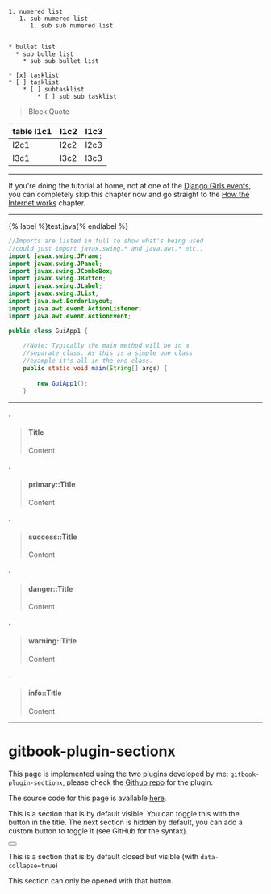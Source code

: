     1. numered list
       1. sub numered list
          1. sub sub numered list


    * bullet list
      * sub bulle list
        * sub sub bullet list

    * [x] tasklist
    * [ ] tasklist
        * [ ] subtasklist
            * [ ] sub sub tasklist

> Block
> Quote


| table l1c1 | l1c2 | l1c3 |
| :--- | :--- | :--- |
| l2c1 | l2c2 | l2c3 |
| l3c1 | l3c2 | l3c3 |

---
If you're doing the tutorial at home, not at one of the [Django Girls events](https://djangogirls.org/events/), you can completely skip this chapter now and go straight to the [How the Internet works](../how_the_internet_works/README.md) chapter.

---

{% label %}test.java{% endlabel %}
```java
//Imports are listed in full to show what's being used
//could just import javax.swing.* and java.awt.* etc..
import javax.swing.JFrame;
import javax.swing.JPanel;
import javax.swing.JComboBox;
import javax.swing.JButton;
import javax.swing.JLabel;
import javax.swing.JList;
import java.awt.BorderLayout;
import java.awt.event.ActionListener;
import java.awt.event.ActionEvent;

public class GuiApp1 {
    
    //Note: Typically the main method will be in a
    //separate class. As this is a simple one class
    //example it's all in the one class.
    public static void main(String[] args) {
        
        new GuiApp1();
    }
```

---
.
> #### Title
> Content

.
> #### primary::Title
> Content

.
> #### success::Title
> Content

.
> #### danger::Title
> Content

.
> #### warning::Title
> Content

.
> #### info::Title
> Content

___


gitbook-plugin-sectionx
===

<!--sec data-title="Introduction" data-id="intro" data-nopdf="true" ces-->
This page is implemented using the two plugins developed by me: ```gitbook-plugin-sectionx```, please check the [Github repo](https://github.com/ymcatar/gitbook-plugin-sectionx) for the plugin.

The source code for this page is available [here](https://raw.githubusercontent.com/ymcatar/gitbook-test/master/testing_sectionx.md).
<!--endsec-->

<!--sec data-title="Example 1" data-id="section1" ces-->
This is a section that is by default visible. You can toggle this with the button in the title. The next section is hidden by default, you can add a custom button to toggle it (see GitHub for the syntax).

<button class="section" target="section3" show="Show the next section" hide="Hide the next section"></button>
<!--endsec-->

<!--sec data-title="Example 2" data-id="section2" data-collapse=true ces-->
This is a section that is by default closed but visible (with ```data-collapse=true```)
<!--endsec-->

<!--sec data-title="Hidden 3" data-id="section3" data-show=false ces-->
This section can only be opened with that button.
<!--endsec-->